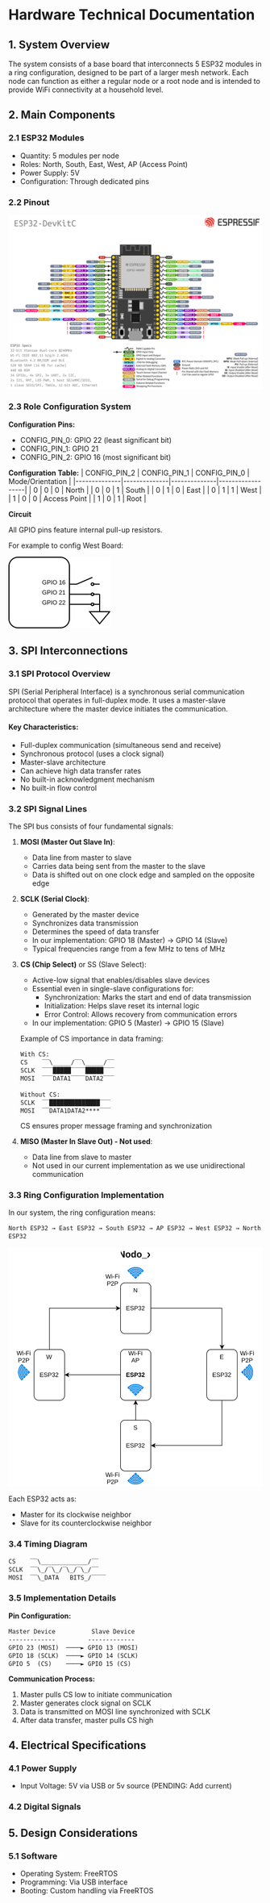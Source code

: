# Hardware Technical Documentation

## 1. System Overview
The system consists of a base board that interconnects 5 ESP32 modules in a ring configuration, designed to be part of a larger mesh network. Each node can function as either a regular node or a root node and is intended to provide WiFi connectivity at a household level.

## 2. Main Components
### 2.1 ESP32 Modules
- Quantity: 5 modules per node
- Roles: North, South, East, West, AP (Access Point)
- Power Supply: 5V
- Configuration: Through dedicated pins

### 2.2 Pinout

![alt text](./esp32-devkitC-v4-pinout.png)

### 2.3 Role Configuration System
**Configuration Pins:**
- CONFIG_PIN_0: GPIO 22 (least significant bit)
- CONFIG_PIN_1: GPIO 21
- CONFIG_PIN_2: GPIO 16 (most significant bit)


**Configuration Table:**
| CONFIG_PIN_2 | CONFIG_PIN_1 | CONFIG_PIN_0 | Mode/Orientation |
|--------------|--------------|--------------|------------------|
| 0 | 0 | 0 | North |
| 0 | 0 | 1 | South |
| 0 | 1 | 0 | East |
| 0 | 1 | 1 | West |
| 1 | 0 | 0 | Access Point |
| 1 | 0 | 1 | Root |

**Circuit**

All GPIO pins feature internal pull-up resistors.

For example to config West Board:

![alt text](./arquitectura-pullup.svg)

## 3. SPI Interconnections

### 3.1 SPI Protocol Overview
SPI (Serial Peripheral Interface) is a synchronous serial communication protocol that operates in full-duplex mode. It uses a master-slave architecture where the master device initiates the communication.

#### Key Characteristics:
- Full-duplex communication (simultaneous send and receive)
- Synchronous protocol (uses a clock signal)
- Master-slave architecture
- Can achieve high data transfer rates
- No built-in acknowledgment mechanism
- No built-in flow control

### 3.2 SPI Signal Lines
The SPI bus consists of four fundamental signals:

1. **MOSI (Master Out Slave In)**:
   - Data line from master to slave
   - Carries data being sent from the master to the slave
   - Data is shifted out on one clock edge and sampled on the opposite edge

2. **SCLK (Serial Clock)**:
   - Generated by the master device
   - Synchronizes data transmission
   - Determines the speed of data transfer
   - In our implementation: GPIO 18 (Master) → GPIO 14 (Slave)
   - Typical frequencies range from a few MHz to tens of MHz

3. **CS (Chip Select)** or SS (Slave Select):
   - Active-low signal that enables/disables slave devices
   - Essential even in single-slave configurations for:
     * Synchronization: Marks the start and end of data transmission
     * Initialization: Helps slave reset its internal logic
     * Error Control: Allows recovery from communication errors
   - In our implementation: GPIO 5 (Master) → GPIO 15 (Slave)
   
   Example of CS importance in data framing:
   ```
   With CS:
   CS    ‾‾\_____/‾‾\_____/‾‾
   SCLK  ‾‾‾█████‾‾‾‾█████‾‾‾
   MOSI  ‾‾‾DATA1‾‾‾‾DATA2‾‾‾
   
   Without CS:
   SCLK  ‾‾██████████████‾‾‾
   MOSI  ‾‾DATA1DATA2****‾‾‾
   ```
   CS ensures proper message framing and synchronization

4. **MISO (Master In Slave Out) - Not used**:
   - Data line from slave to master
   - Not used in our current implementation as we use unidirectional communication

### 3.3 Ring Configuration Implementation
In our system, the ring configuration means:
```
North ESP32 → East ESP32 → South ESP32 → AP ESP32 → West ESP32 → North ESP32
```
![alt text](./arquitectura-conexiones-nodo.svg)

Each ESP32 acts as:
- Master for its clockwise neighbor
- Slave for its counterclockwise neighbor

### 3.4 Timing Diagram
```
CS    ‾‾\_____________/‾‾
SCLK  ‾‾\_/‾\_/‾\_/‾\_/‾‾
MOSI  ‾‾\_DATA   BITS_/‾‾‾‾
```

### 3.5 Implementation Details
**Pin Configuration:**
```
Master Device          Slave Device
-------------         -------------
GPIO 23 (MOSI)  ────► GPIO 13 (MOSI)
GPIO 18 (SCLK)  ────► GPIO 14 (SCLK)
GPIO 5  (CS)    ────► GPIO 15 (CS)
```

**Communication Process:**
1. Master pulls CS low to initiate communication
2. Master generates clock signal on SCLK
3. Data is transmitted on MOSI line synchronized with SCLK
4. After data transfer, master pulls CS high

## 4. Electrical Specifications
### 4.1 Power Supply
- Input Voltage: 5V via USB or 5v source (PENDING: Add current)

### 4.2 Digital Signals

## 5. Design Considerations
### 5.1 Software
- Operating System: FreeRTOS
- Programming: Via USB interface
- Booting: Custom handling via FreeRTOS
